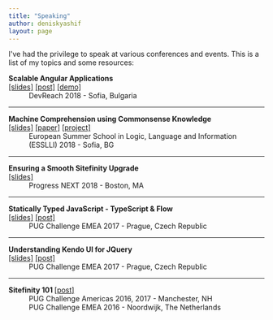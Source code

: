 ```yaml
---
title: "Speaking"
author: deniskyashif
layout: page
---
```


I've had the privilege to speak at various conferences and events. This is a list of my topics and some resources:

<dl class="speaking">
    <dt>
        <strong>
            Scalable Angular Applications
        </strong>
        <br/>
        <span>
            <a href="https://speakerdeck.com/deniskyashif/scalable-angular-applications">[slides]</a>
            <a href="/2019/01/26/scalable-angular-apps-at-devreach-2018/">[post]</a>
            <a href="https://github.com/deniskyashif/instructor-hub">[demo]</a>
        </span>
    </dt>
    <dd>
        DevReach 2018 - Sofia, Bulgaria
    </dd>
    <hr/>
    <dt>
        <strong>
            Machine Comprehension using Commonsense Knowledge
        </strong>
        <br/>
        <span>
            <a href="https://docs.google.com/presentation/d/1bGCDwdnw2b8BNyfCX6yDkRkF1pxti8g1Ls4IUJvu4GU/edit?usp=sharing">[slides]</a>
            <a href="https://github.com/deniskyashif/sweet-reason/blob/master/research/abstract.pdf">[paper]</a>
            <a href="https://github.com/deniskyashif/sweet-reason">[project]</a> 
        </span>
    </dt>
    <dd>
        European Summer School in Logic, Language and Information (ESSLLI) 2018 - Sofia, BG
    </dd>
    <hr/>
    <dt>
        <strong>
            Ensuring a Smooth Sitefinity Upgrade
        </strong>
        <br/>
        <span>
            <a href="https://speakerdeck.com/deniskyashif/make-your-sitefinity-update-seamless-progressnext-2018">[slides]</a>
        </span>
    </dt>
    <dd>
        Progress NEXT 2018 - Boston, MA
    </dd>
    <hr/>
    <dt>
        <strong>
            Statically Typed JavaScript - TypeScript & Flow
        </strong>
        <br/>
        <span>
            <a href="https://speakerdeck.com/deniskyashif/statically-typed-javascript">[slides]</a>
            <a href="/2017/11/21/impressions-from-emea-pug-challenge-2017/">[post]</a>
        </span>
    </dt>
    <dd>
        PUG Challenge EMEA 2017 - Prague, Czech Republic
    </dd>
    <hr/>
    <dt>
        <strong>
            Understanding Kendo UI for JQuery
        </strong>
        <br/>
        <span>
            <a href="https://speakerdeck.com/deniskyashif/understanding-kendo-ui-for-jquery">[slides]</a>
            <a href="/2017/11/21/impressions-from-emea-pug-challenge-2017/">[post]</a>
        </span>
    </dt>
    <dd>
        PUG Challenge EMEA 2017 - Prague, Czech Republic
    </dd>
    <hr/>
    <dt>
        <strong>
            Sitefinity 101
        </strong>
        <span>
            <a href="https://deniskyashif.com/2016/10/10/impressions-from-emea-pug-challenge-2016/">[post]</a>
        </span>
    </dt>
    <dd>
        PUG Challenge Americas 2016, 2017 - Manchester, NH
    </dd>
    <dd>
        PUG Challenge EMEA 2016 - Noordwijk, The Netherlands
    </dd>
</dl>
